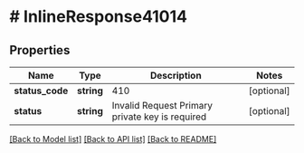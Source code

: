 # # InlineResponse41014

## Properties

Name | Type | Description | Notes
------------ | ------------- | ------------- | -------------
**status_code** | **string** | 410 | [optional]
**status** | **string** | Invalid Request Primary private key is required | [optional]

[[Back to Model list]](../../README.md#models) [[Back to API list]](../../README.md#endpoints) [[Back to README]](../../README.md)
